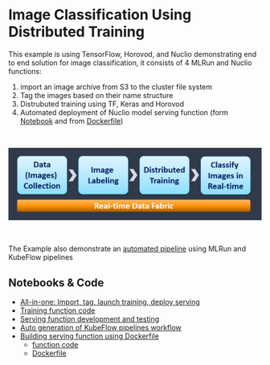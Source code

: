 # Image Classification Using Distributed Training

This example is using TensorFlow, Horovod, and Nuclio demonstrating end to end solution for image classification, 
it consists of 4 MLRun and Nuclio functions:

1. import an image archive from S3 to the cluster file system
2. Tag the images based on their name structure 
3. Distrubuted training using TF, Keras and Horovod
4. Automated deployment of Nuclio model serving function (form [Notebook](./notebooks/nuclio-serving-tf-images.ipynb) and from [Dockerfile](./inference-docker))

<br><p align="center"><img src="workflow.png" width="600"/></p><br>

The Example also demonstrate an [automated pipeline](./notebooks/mlrun_mpijob_pipe.ipynb) using MLRun and KubeFlow pipelines 

## Notebooks & Code

* [All-in-one: Import, tag, launch training, deploy serving](mlrun_mpijob_classify.ipynb) 
* [Training function code](./py/horovod-training.py)
* [Serving function development and testing](./notebooks/nuclio-serving-tf-images.ipynb)
* [Auto generation of KubeFlow pipelines workflow](./notebooks/mlrun_mpijob_pipe.ipynb)
* [Building serving function using Dockerfile](./inference-docker)
  * [function code](./inference-docker/main.py)
  * [Dockerfile](./inference-docker/Dockerfile)

